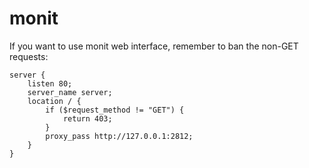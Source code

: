 monit
=====

If you want to use monit web interface,
remember to ban the non-GET requests:

```nginx
server {
	listen 80;
	server_name server;
	location / {
		if ($request_method != "GET") {
			return 403;
		}
		proxy_pass http://127.0.0.1:2812;
	}
}
```
